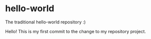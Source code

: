 # hello-world
The traditional hello-world repository :)

Hello!
This is my first commit to the change to my repository project.

